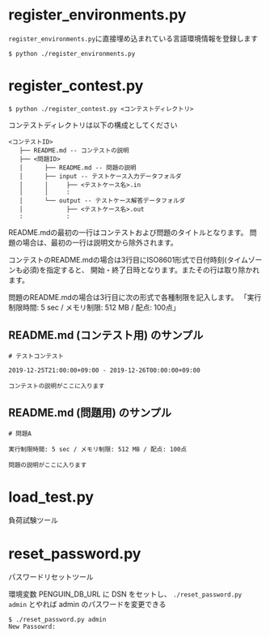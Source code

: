 # register_environments.py

`register_environments.py`に直接埋め込まれている言語環境情報を登録します

```
$ python ./register_environments.py
```

# register_contest.py

```
$ python ./register_contest.py <コンテストディレクトリ>
```

コンテストディレクトリは以下の構成としてください

```
<コンテストID>
   ├── README.md -- コンテストの説明
   ├── <問題ID>
   │      ├── README.md -- 問題の説明
   │      ├── input -- テストケース入力データフォルダ
   │      │     ├── <テストケース名>.in
   │      │     :
   │      └── output -- テストケース解答データフォルダ
   │            ├── <テストケース名>.out
   :            :
```

README.mdの最初の一行はコンテストおよび問題のタイトルとなります。
問題の場合は、最初の一行は説明文から除外されます。

コンテストのREADME.mdの場合は3行目にISO8601形式で日付時刻(タイムゾーンも必須)を指定すると、
開始・終了日時となります。またその行は取り除かれます。

問題のREADME.mdの場合は3行目に次の形式で各種制限を記入します。
「実行制限時間: 5 sec / メモリ制限: 512 MB / 配点: 100点」

## README.md (コンテスト用) のサンプル

```
# テストコンテスト

2019-12-25T21:00:00+09:00 - 2019-12-26T00:00:00+09:00

コンテストの説明がここに入ります
```

## README.md (問題用) のサンプル

```
# 問題A

実行制限時間: 5 sec / メモリ制限: 512 MB / 配点: 100点

問題の説明がここに入ります
```

# load_test.py

負荷試験ツール

# reset_password.py

パスワードリセットツール

環境変数 PENGUIN_DB_URL に DSN をセットし、 `./reset_password.py admin` とやれば admin のパスワードを変更できる

```
$ ./reset_password.py admin
New Passowrd: 
```

